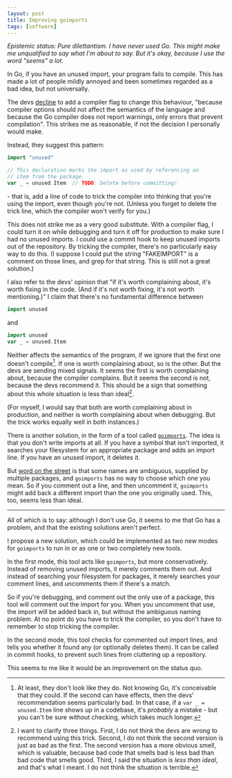 ```yaml
---
layout: post
title: Improving goimports
tags: [software]
---
```


*Epistemic status: Pure dilettantism. I have never used Go. This might make me unqualified to say what I'm about to say. But it's okay, because I use the word "seems" a lot.*

In Go, if you have an unused import, your program fails to compile. This has made a lot of people mildly annoyed and been sometimes regarded as a bad idea, but not universally.

The devs [decline](https://golang.org/doc/faq#unused_variables_and_imports) to add a compiler flag to change this behaviour, "because compiler options should not affect the semantics of the language and because the Go compiler does not report warnings, only errors that prevent compilation". This strikes me as reasonable, if not the decision I personally would make.

Instead, they suggest this pattern:

```go
import "unused"

// This declaration marks the import as used by referencing an
// item from the package.
var _ = unused.Item  // TODO: Delete before committing!
```

\- that is, add a line of code to trick the compiler into thinking that you're using the import, even though you're not. (Unless you forget to delete the trick line, which the compiler won't verify for you.)

This does not strike me as a very good substitute. With a compiler flag, I could turn it on while debugging and turn it off for production to make sure I had no unused imports. I could use a commit hook to keep unused imports out of the repository. By tricking the compiler, there's no particularly easy way to do this. (I suppose I could put the string "FAKEIMPORT" is a comment on those lines, and grep for that string. This is still not a great solution.)

I also refer to the devs' opinion that "if it's worth complaining about, it's worth fixing in the code. (And if it's not worth fixing, it's not worth mentioning.)" I claim that there's no fundamental difference between

```go
import unused
```

and

```go
import unused
var _ = unused.Item
```

Neither affects the semantics of the program, if we ignore that the first one doesn't compile[^semantics]. If one is worth complaining about, so is the other. But the devs are sending mixed signals. It seems the first is worth complaining about, because the compiler complains. But it seems the second is not, because the devs recommend it. This should be a sign that something about this whole situation is less than ideal[^clarify].

(For myself, I would say that both are worth complaining about in production, and neither is worth complaining about when debugging. But the trick works equally well in both instances.)

There is another solution, in the form of a tool called [`goimports`](https://godoc.org/golang.org/x/tools/cmd/goimports). The idea is that you don't write imports at all. If you have a symbol that isn't imported, it searches your filesystem for an appropriate package and adds an import line. If you have an unused import, it deletes it.

But [word on the street](https://news.ycombinator.com/item?id=12208242) is that some names are ambiguous, supplied by multiple packages, and `goimports` has no way to choose which one you mean. So if you comment out a line, and then uncomment it, `goimports` might add back a different import than the one you originally used. This, too, seems less than ideal.

---

All of which is to say: although I don't use Go, it seems to me that Go has a problem, and that the existing solutions aren't perfect.

I propose a new solution, which could be implemented as two new modes for `goimports` to run in or as one or two completely new tools.

In the first mode, this tool acts like `goimports`, but more conservatively. Instead of removing unused imports, it merely comments them out. And instead of searching your filesystem for packages, it merely searches your comment lines, and uncomments them if there's a match.

So if you're debugging, and comment out the only use of a package, this tool will comment out the import for you. When you uncomment that use, the import will be added back in, but without the ambiguous naming problem. At no point do you have to trick the compiler, so you don't have to remember to stop tricking the compiler.

In the second mode, this tool checks for commented out import lines, and tells you whether it found any (or optionally deletes them). It can be called in commit hooks, to prevent such lines from cluttering up a repository.

This seems to me like it would be an improvement on the status quo.

[^semantics]: At least, they don't look like they do. Not knowing Go, it's conceivable that they could. If the second can have effects, then the devs' recommendation seems particularly bad. In that case, if a `var _ = unused.Item` line shows up in a codebase, it's *probably* a mistake - but you can't be sure without checking, which takes much longer.

[^clarify]: I want to clarify three things. First, I do not think the devs are wrong to recommend using this trick. Second, I do not think the second version is just as bad as the first. The second version has a more obvious smell, which is valuable, because bad code that smells bad is less bad than bad code that smells good. Third, I said the situation is *less than ideal*, and that's what I meant. I do not think the situation is terrible.
